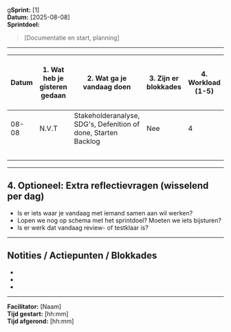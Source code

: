 g**Sprint:** [1]  
**Datum:** [2025-08-08]  
**Sprintdoel:**  
> [Documentatie en start, planning]

---

| Datum | 1. Wat heb je gisteren gedaan | 2. Wat ga je vandaag doen                                      | 3. Zijn er blokkades | 4. Workload (1-5) | 5. Gemoed | 6. Wil je nog wat kwijt | Afwezig |
| ----- | ----------------------------- | -------------------------------------------------------------- | -------------------- | ----------------- | --------- | ----------------------- | ------- |
| 08-08 | N.V.T                         | Stakeholderanalyse, SDG's, Defenition of done, Starten Backlog | Nee                  | 4                 | Goed      | N.V.T                   | Niemand |
|       |                               |                                                                |                      |                   |           |                         |         |
|       |                               |                                                                |                      |                   |           |                         |         |
|       |                               |                                                                |                      |                   |           |                         |         |
|       |                               |                                                                |                      |                   |           |                         |         |
|       |                               |                                                                |                      |                   |           |                         |         |

---

## 4. Optioneel: Extra reflectievragen (wisselend per dag)

- Is er iets waar je vandaag met iemand samen aan wil werken?  
- Lopen we nog op schema met het sprintdoel? Moeten we iets bijsturen?  
- Is er werk dat vandaag review- of testklaar is?

---

## Notities / Actiepunten / Blokkades

-  
-  
-  

---

**Facilitator:** [Naam]  
**Tijd gestart:** [hh:mm]  
**Tijd afgerond:** [hh:mm]
